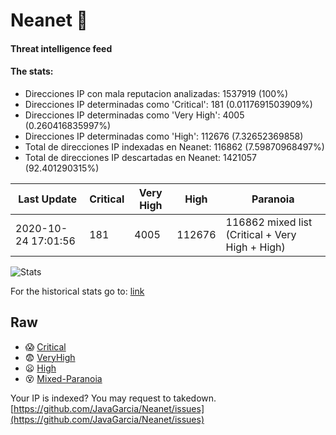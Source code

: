 # Neanet :hocho:
#### Threat intelligence feed
#### The stats:

- Direcciones IP con mala reputacion analizadas: 1537919 (100%)
- Direcciones IP determinadas como 'Critical':  181 (0.0117691503909%)
- Direcciones IP determinadas como 'Very High':  4005 (0.260416835997%)
- Direcciones IP determinadas como 'High':  112676 (7.32652369858)
- Total de direcciones IP indexadas en Neanet:  116862 (7.59870968497%)
- Total de direcciones IP descartadas en Neanet:  1421057 (92.401290315%)

| Last Update | Critical | Very High | High | Paranoia |
| --- | --- | --- | --- | --- |
| 2020-10-24 17:01:56 | 181 | 4005 | 112676 | 116862 mixed list (Critical + Very High + High)|

![Stats](https://docs.google.com/spreadsheets/d/e/2PACX-1vSnaNMIXVabIpDJjufMlzH7poXnshF3mgd8Is1g9ytUEzVsP5my4Trn8f-xkoLLQ38xpL3HtmUexLo6/pubchart?oid=501124687&format=image)

For the historical stats go to: [link](/stats.csv)
## Raw
- :scream: [Critical](https://raw.githubusercontent.com/JavaGarcia/Neanet/master/blacklists/neanet_critical.txt)
- :fearful: [VeryHigh](https://raw.githubusercontent.com/JavaGarcia/Neanet/master/blacklists/neanet_veryHigh.txtt)
- :frowning: [High](https://raw.githubusercontent.com/JavaGarcia/Neanet/master/blacklists/neanet_high.txt)
- :dizzy_face: [Mixed-Paranoia](https://raw.githubusercontent.com/JavaGarcia/Neanet/master/blacklists/neanet_all.txt)


Your IP is indexed? You may request to takedown. [https://github.com/JavaGarcia/Neanet/issues](https://github.com/JavaGarcia/Neanet/issues)








































































































































































































































































































































































































































































































































































































































































































































































































































































































































































































































































































































































































































































































































































































































































































































































































































































































